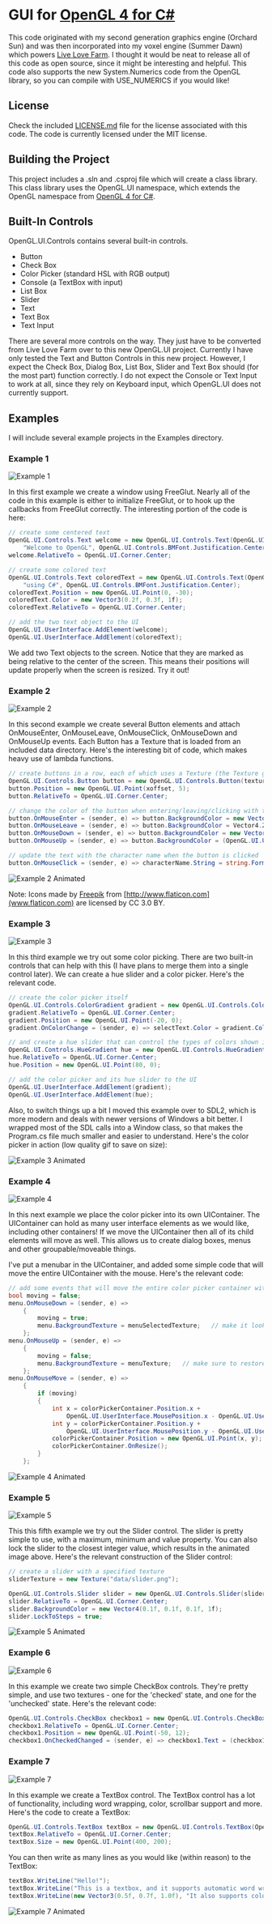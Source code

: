 # GUI for [OpenGL 4 for C#](https://github.com/giawa/opengl4csharp)
This code originated with my second generation graphics engine (Orchard Sun) and was then incorporated into my voxel engine (Summer Dawn) which powers [Live Love Farm](http://giawa.com/llf/).  I thought it would be neat to release all of this code as open source, since it might be interesting and helpful.  This code also supports the new System.Numerics code from the OpenGL library, so you can compile with USE_NUMERICS if you would like!

## License
Check the included [LICENSE.md](https://github.com/giawa/gui4opengl4csharp/blob/master/LICENSE.md) file for the license associated with this code.  The code is currently licensed under the MIT license.

## Building the Project
This project includes a .sln and .csproj file which will create a class library.  This class library uses the OpenGL.UI namespace, which extends the OpenGL namespace from [OpenGL 4 for C#](https://github.com/giawa/opengl4csharp).

## Built-In Controls
OpenGL.UI.Controls contains several built-in controls.
* Button
* Check Box
* Color Picker (standard HSL with RGB output)
* Console (a TextBox with input)
* List Box
* Slider
* Text
* Text Box
* Text Input

There are several more controls on the way.  They just have to be converted from Live Love Farm over to this new OpenGL.UI project.  Currently I have only tested the Text and Button Controls in this new project.  However, I expect the Check Box, Dialog Box, List Box, Slider and Text Box should (for the most part) function correctly.  I do not expect the Console or Text Input to work at all, since they rely on Keyboard input, which OpenGL.UI does not currently support.

## Examples
I will include several example projects in the Examples directory.
### Example 1
![Example 1](https://giawa.github.com/ui/example1.png)

In this first example we create a window using FreeGlut.  Nearly all of the code in this example is either to initialize FreeGlut, or to hook up the callbacks from FreeGlut correctly.  The interesting portion of the code is here:

```csharp
// create some centered text
OpenGL.UI.Controls.Text welcome = new OpenGL.UI.Controls.Text(OpenGL.UI.Controls.Text.FontSize._24pt, 
	"Welcome to OpenGL", OpenGL.UI.Controls.BMFont.Justification.Center);
welcome.RelativeTo = OpenGL.UI.Corner.Center;

// create some colored text
OpenGL.UI.Controls.Text coloredText = new OpenGL.UI.Controls.Text(OpenGL.UI.Controls.Text.FontSize._24pt, 
	"using C#", OpenGL.UI.Controls.BMFont.Justification.Center);
coloredText.Position = new OpenGL.UI.Point(0, -30);
coloredText.Color = new Vector3(0.2f, 0.3f, 1f);
coloredText.RelativeTo = OpenGL.UI.Corner.Center;

// add the two text object to the UI
OpenGL.UI.UserInterface.AddElement(welcome);
OpenGL.UI.UserInterface.AddElement(coloredText);
```

We add two Text objects to the screen.  Notice that they are marked as being relative to the center of the screen.  This means their positions will update properly when the screen is resized.  Try it out!

### Example 2
![Example 2](https://giawa.github.com/ui/example2_.png)

In this second example we create several Button elements and attach OnMouseEnter, OnMouseLeave, OnMouseClick, OnMouseDown and OnMouseUp events.  Each Button has a Texture that is loaded from an included data directory.  Here's the interesting bit of code, which makes heavy use of lambda functions.

```csharp
// create buttons in a row, each of which uses a Texture (the Texture gives the initial size of the Button in pixels)
OpenGL.UI.Controls.Button button = new OpenGL.UI.Controls.Button(textures[i]);
button.Position = new OpenGL.UI.Point(xoffset, 5);
button.RelativeTo = OpenGL.UI.Corner.Center;

// change the color of the button when entering/leaving/clicking with the mouse
button.OnMouseEnter = (sender, e) => button.BackgroundColor = new Vector4(0, 1f, 0.2f, 1.0f);
button.OnMouseLeave = (sender, e) => button.BackgroundColor = Vector4.Zero;
button.OnMouseDown = (sender, e) => button.BackgroundColor = new Vector4(0, 0.6f, 1f, 1f);
button.OnMouseUp = (sender, e) => button.BackgroundColor = (OpenGL.UI.UserInterface.Selection == button ? new Vector4(0, 1f, 0.2f, 1.0f) : Vector4.Zero);

// update the text with the character name when the button is clicked
button.OnMouseClick = (sender, e) => characterName.String = string.Format("You selected {0}!", character);
```

![Example 2 Animated](https://giawa.github.com/ui/example2.gif)

Note:  Icons made by [Freepik](http://www.freepik.com) from [http://www.flaticon.com](www.flaticon.com) are licensed by CC 3.0 BY.

### Example 3
![Example 3](https://giawa.github.com/ui/example3.png)

In this third example we try out some color picking.  There are two built-in controls that can help with this (I have plans to merge them into a single control later).  We can create a hue slider and a color picker.  Here's the relevant code.

```csharp
// create the color picker itself
OpenGL.UI.Controls.ColorGradient gradient = new OpenGL.UI.Controls.ColorGradient();
gradient.RelativeTo = OpenGL.UI.Corner.Center;
gradient.Position = new OpenGL.UI.Point(-20, 0);
gradient.OnColorChange = (sender, e) => selectText.Color = gradient.Color;

// and create a hue slider that can control the types of colors shown in the color picker
OpenGL.UI.Controls.HueGradient hue = new OpenGL.UI.Controls.HueGradient();
hue.RelativeTo = OpenGL.UI.Corner.Center;
hue.Position = new OpenGL.UI.Point(80, 0);

// add the color picker and its hue slider to the UI
OpenGL.UI.UserInterface.AddElement(gradient);
OpenGL.UI.UserInterface.AddElement(hue);
```

Also, to switch things up a bit I moved this example over to SDL2, which is more modern and deals with newer versions of Windows a bit better.  I wrapped most of the SDL calls into a Window class, so that makes the Program.cs file much smaller and easier to understand.  Here's the color picker in action (low quality gif to save on size):

![Example 3 Animated](https://giawa.github.com/ui/example3.gif)

### Example 4
![Example 4](https://giawa.github.com/ui/example4.png)

In this next example we place the color picker into its own UIContainer.  The UIContainer can hold as many user interface elements as we would like, including other containers!  If we move the UIContainer then all of its child elements will move as well.  This allows us to create dialog boxes, menus and other groupable/moveable things.

I've put a menubar in the UIContainer, and added some simple code that will move the entire UIContainer with the mouse.  Here's the relevant code:

```csharp
// add some events that will move the entire color picker container with the menu bar
bool moving = false;
menu.OnMouseDown = (sender, e) =>
    {
        moving = true;
        menu.BackgroundTexture = menuSelectedTexture;   // make it look nice by swapping the menubar texture
    };
menu.OnMouseUp = (sender, e) =>
    {
        moving = false;
        menu.BackgroundTexture = menuTexture;   // make sure to restore the menubar texture
    };
menu.OnMouseMove = (sender, e) =>
    {
        if (moving)
        {
            int x = colorPickerContainer.Position.x + 
			    OpenGL.UI.UserInterface.MousePosition.x - OpenGL.UI.UserInterface.LastMousePosition.x;
            int y = colorPickerContainer.Position.y + 
			    OpenGL.UI.UserInterface.MousePosition.y - OpenGL.UI.UserInterface.LastMousePosition.y;
            colorPickerContainer.Position = new OpenGL.UI.Point(x, y);
            colorPickerContainer.OnResize();
        }
    };
```

![Example 4 Animated](https://giawa.github.com/ui/example4.gif)

### Example 5
![Example 5](https://giawa.github.com/ui/example5_.png)

This this fifth example we try out the Slider control.  The slider is pretty simple to use, with a maximum, minimum and value property.  You can also lock the slider to the closest integer value, which results in the animated image above.  Here's the relevant construction of the Slider control:

```csharp
// create a slider with a specified texture
sliderTexture = new Texture("data/slider.png");

OpenGL.UI.Controls.Slider slider = new OpenGL.UI.Controls.Slider(sliderTexture);
slider.RelativeTo = OpenGL.UI.Corner.Center;
slider.BackgroundColor = new Vector4(0.1f, 0.1f, 0.1f, 1f);
slider.LockToSteps = true;
```

![Example 5 Animated](https://giawa.github.com/ui/example5.gif)

### Example 6
![Example 6](https://giawa.github.com/ui/example6.png)

In this example we create two simple CheckBox controls.  They're pretty simple, and use two textures - one for the 'checked' state, and one for the 'unchecked' state.  Here's the relevant code:

```csharp
OpenGL.UI.Controls.CheckBox checkbox1 = new OpenGL.UI.Controls.CheckBox(checkBoxTexture, checkBoxCheckedTexture, OpenGL.UI.Controls.BMFont.LoadFont("fonts/font16.fnt"), "Check Me!");
checkbox1.RelativeTo = OpenGL.UI.Corner.Center;
checkbox1.Position = new OpenGL.UI.Point(-50, 12);
checkbox1.OnCheckedChanged = (sender, e) => checkbox1.Text = (checkbox1.Checked ? "Thanks!" : "Check Me!");
```

### Example 7
![Example 7](https://giawa.github.com/ui/example7.png)

In this example we create a TextBox control.  The TextBox control has a lot of functionality, including word wrapping, color, scrollbar support and more.  Here's the code to create a TextBox:

```csharp
OpenGL.UI.Controls.TextBox textBox = new OpenGL.UI.Controls.TextBox(OpenGL.UI.Controls.BMFont.LoadFont("fonts/font16.fnt"), scrollTexture);
textBox.RelativeTo = OpenGL.UI.Corner.Center;
textBox.Size = new OpenGL.UI.Point(400, 200);
```

You can then write as many lines as you would like (within reason) to the TextBox:

```csharp
textBox.WriteLine("Hello!");
textBox.WriteLine("This is a textbox, and it supports automatic word wrapping!");
textBox.WriteLine(new Vector3(0.5f, 0.7f, 1.0f), "It also supports colors!");
```

![Example 7 Animated](https://giawa.github.com/ui/example7.gif)